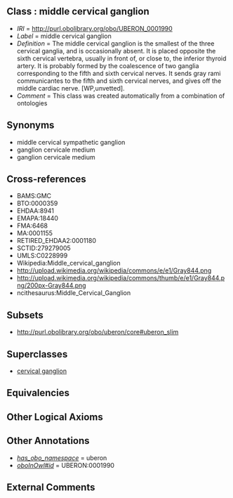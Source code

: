 
## Class : middle cervical ganglion

 * *IRI* = http://purl.obolibrary.org/obo/UBERON_0001990
 * *Label* = middle cervical ganglion
 * *Definition* = The middle cervical ganglion is the smallest of the three cervical ganglia, and is occasionally absent. It is placed opposite the sixth cervical vertebra, usually in front of, or close to, the inferior thyroid artery. It is probably formed by the coalescence of two ganglia corresponding to the fifth and sixth cervical nerves. It sends gray rami communicantes to the fifth and sixth cervical nerves, and gives off the middle cardiac nerve. [WP,unvetted].
 * *Comment* = This class was created automatically from a combination of ontologies

## Synonyms

 * middle cervical sympathetic ganglion
 * ganglion cervicale medium
 * ganglion cervicale medium

## Cross-references

 * BAMS:GMC
 * BTO:0000359
 * EHDAA:8941
 * EMAPA:18440
 * FMA:6468
 * MA:0001155
 * RETIRED_EHDAA2:0001180
 * SCTID:279279005
 * UMLS:C0228999
 * Wikipedia:Middle_cervical_ganglion
 * http://upload.wikimedia.org/wikipedia/commons/e/e1/Gray844.png
 * http://upload.wikimedia.org/wikipedia/commons/thumb/e/e1/Gray844.png/200px-Gray844.png
 * ncithesaurus:Middle_Cervical_Ganglion

## Subsets

 * http://purl.obolibrary.org/obo/uberon/core#uberon_slim

## Superclasses

 * [cervical ganglion](../../UBERON/91/UBERON_0001991.md)

## Equivalencies


## Other Logical Axioms


## Other Annotations

 * *[has_obo_namespace](../../ce/oboInOwl#hasOBONamespace.md)* = uberon
 * *[oboInOwl#id](../../id/oboInOwl#id.md)* = UBERON:0001990

## External Comments


